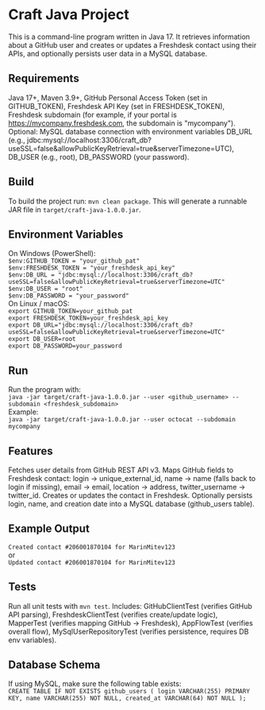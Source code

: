 # Craft Java Project
This is a command-line program written in Java 17. It retrieves information about a GitHub user and creates or updates a Freshdesk contact using their APIs, and optionally persists user data in a MySQL database.
## Requirements
Java 17+, Maven 3.9+, GitHub Personal Access Token (set in GITHUB_TOKEN), Freshdesk API Key (set in FRESHDESK_TOKEN), Freshdesk subdomain (for example, if your portal is https://mycompany.freshdesk.com, the subdomain is "mycompany"). Optional: MySQL database connection with environment variables DB_URL (e.g., jdbc:mysql://localhost:3306/craft_db?useSSL=false&allowPublicKeyRetrieval=true&serverTimezone=UTC), DB_USER (e.g., root), DB_PASSWORD (your password).
## Build
To build the project run: `mvn clean package`. This will generate a runnable JAR file in `target/craft-java-1.0.0.jar`.
## Environment Variables
On Windows (PowerShell):  
`$env:GITHUB_TOKEN = "your_github_pat"`  
`$env:FRESHDESK_TOKEN = "your_freshdesk_api_key"`  
`$env:DB_URL = "jdbc:mysql://localhost:3306/craft_db?useSSL=false&allowPublicKeyRetrieval=true&serverTimezone=UTC"`  
`$env:DB_USER = "root"`  
`$env:DB_PASSWORD = "your_password"`  
On Linux / macOS:  
`export GITHUB_TOKEN=your_github_pat`  
`export FRESHDESK_TOKEN=your_freshdesk_api_key`  
`export DB_URL="jdbc:mysql://localhost:3306/craft_db?useSSL=false&allowPublicKeyRetrieval=true&serverTimezone=UTC"`  
`export DB_USER=root`  
`export DB_PASSWORD=your_password`
## Run
Run the program with:  
`java -jar target/craft-java-1.0.0.jar --user <github_username> --subdomain <freshdesk_subdomain>`  
Example:  
`java -jar target/craft-java-1.0.0.jar --user octocat --subdomain mycompany`
## Features
Fetches user details from GitHub REST API v3. Maps GitHub fields to Freshdesk contact: login → unique_external_id, name → name (falls back to login if missing), email → email, location → address, twitter_username → twitter_id. Creates or updates the contact in Freshdesk. Optionally persists login, name, and creation date into a MySQL database (github_users table).
## Example Output
`Created contact #206001870104 for MarinMitev123`  
or  
`Updated contact #206001870104 for MarinMitev123`
## Tests
Run all unit tests with `mvn test`. Includes: GitHubClientTest (verifies GitHub API parsing), FreshdeskClientTest (verifies create/update logic), MapperTest (verifies mapping GitHub → Freshdesk), AppFlowTest (verifies overall flow), MySqlUserRepositoryTest (verifies persistence, requires DB env variables).
## Database Schema
If using MySQL, make sure the following table exists:  
`CREATE TABLE IF NOT EXISTS github_users ( login VARCHAR(255) PRIMARY KEY, name VARCHAR(255) NOT NULL, created_at VARCHAR(64) NOT NULL );`

